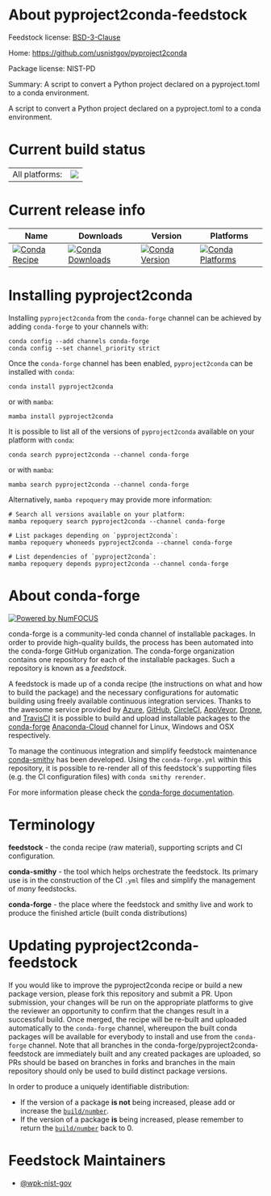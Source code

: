 About pyproject2conda-feedstock
===============================

Feedstock license: [BSD-3-Clause](https://github.com/conda-forge/pyproject2conda-feedstock/blob/main/LICENSE.txt)

Home: https://github.com/usnistgov/pyproject2conda

Package license: NIST-PD

Summary: A script to convert a Python project declared on a pyproject.toml to a conda environment.

A script to convert a Python project declared on a pyproject.toml to a conda environment.


Current build status
====================


<table><tr><td>All platforms:</td>
    <td>
      <a href="https://dev.azure.com/conda-forge/feedstock-builds/_build/latest?definitionId=20306&branchName=main">
        <img src="https://dev.azure.com/conda-forge/feedstock-builds/_apis/build/status/pyproject2conda-feedstock?branchName=main">
      </a>
    </td>
  </tr>
</table>

Current release info
====================

| Name | Downloads | Version | Platforms |
| --- | --- | --- | --- |
| [![Conda Recipe](https://img.shields.io/badge/recipe-pyproject2conda-green.svg)](https://anaconda.org/conda-forge/pyproject2conda) | [![Conda Downloads](https://img.shields.io/conda/dn/conda-forge/pyproject2conda.svg)](https://anaconda.org/conda-forge/pyproject2conda) | [![Conda Version](https://img.shields.io/conda/vn/conda-forge/pyproject2conda.svg)](https://anaconda.org/conda-forge/pyproject2conda) | [![Conda Platforms](https://img.shields.io/conda/pn/conda-forge/pyproject2conda.svg)](https://anaconda.org/conda-forge/pyproject2conda) |

Installing pyproject2conda
==========================

Installing `pyproject2conda` from the `conda-forge` channel can be achieved by adding `conda-forge` to your channels with:

```
conda config --add channels conda-forge
conda config --set channel_priority strict
```

Once the `conda-forge` channel has been enabled, `pyproject2conda` can be installed with `conda`:

```
conda install pyproject2conda
```

or with `mamba`:

```
mamba install pyproject2conda
```

It is possible to list all of the versions of `pyproject2conda` available on your platform with `conda`:

```
conda search pyproject2conda --channel conda-forge
```

or with `mamba`:

```
mamba search pyproject2conda --channel conda-forge
```

Alternatively, `mamba repoquery` may provide more information:

```
# Search all versions available on your platform:
mamba repoquery search pyproject2conda --channel conda-forge

# List packages depending on `pyproject2conda`:
mamba repoquery whoneeds pyproject2conda --channel conda-forge

# List dependencies of `pyproject2conda`:
mamba repoquery depends pyproject2conda --channel conda-forge
```


About conda-forge
=================

[![Powered by
NumFOCUS](https://img.shields.io/badge/powered%20by-NumFOCUS-orange.svg?style=flat&colorA=E1523D&colorB=007D8A)](https://numfocus.org)

conda-forge is a community-led conda channel of installable packages.
In order to provide high-quality builds, the process has been automated into the
conda-forge GitHub organization. The conda-forge organization contains one repository
for each of the installable packages. Such a repository is known as a *feedstock*.

A feedstock is made up of a conda recipe (the instructions on what and how to build
the package) and the necessary configurations for automatic building using freely
available continuous integration services. Thanks to the awesome service provided by
[Azure](https://azure.microsoft.com/en-us/services/devops/), [GitHub](https://github.com/),
[CircleCI](https://circleci.com/), [AppVeyor](https://www.appveyor.com/),
[Drone](https://cloud.drone.io/welcome), and [TravisCI](https://travis-ci.com/)
it is possible to build and upload installable packages to the
[conda-forge](https://anaconda.org/conda-forge) [Anaconda-Cloud](https://anaconda.org/)
channel for Linux, Windows and OSX respectively.

To manage the continuous integration and simplify feedstock maintenance
[conda-smithy](https://github.com/conda-forge/conda-smithy) has been developed.
Using the ``conda-forge.yml`` within this repository, it is possible to re-render all of
this feedstock's supporting files (e.g. the CI configuration files) with ``conda smithy rerender``.

For more information please check the [conda-forge documentation](https://conda-forge.org/docs/).

Terminology
===========

**feedstock** - the conda recipe (raw material), supporting scripts and CI configuration.

**conda-smithy** - the tool which helps orchestrate the feedstock.
                   Its primary use is in the construction of the CI ``.yml`` files
                   and simplify the management of *many* feedstocks.

**conda-forge** - the place where the feedstock and smithy live and work to
                  produce the finished article (built conda distributions)


Updating pyproject2conda-feedstock
==================================

If you would like to improve the pyproject2conda recipe or build a new
package version, please fork this repository and submit a PR. Upon submission,
your changes will be run on the appropriate platforms to give the reviewer an
opportunity to confirm that the changes result in a successful build. Once
merged, the recipe will be re-built and uploaded automatically to the
`conda-forge` channel, whereupon the built conda packages will be available for
everybody to install and use from the `conda-forge` channel.
Note that all branches in the conda-forge/pyproject2conda-feedstock are
immediately built and any created packages are uploaded, so PRs should be based
on branches in forks and branches in the main repository should only be used to
build distinct package versions.

In order to produce a uniquely identifiable distribution:
 * If the version of a package **is not** being increased, please add or increase
   the [``build/number``](https://docs.conda.io/projects/conda-build/en/latest/resources/define-metadata.html#build-number-and-string).
 * If the version of a package **is** being increased, please remember to return
   the [``build/number``](https://docs.conda.io/projects/conda-build/en/latest/resources/define-metadata.html#build-number-and-string)
   back to 0.

Feedstock Maintainers
=====================

* [@wpk-nist-gov](https://github.com/wpk-nist-gov/)

